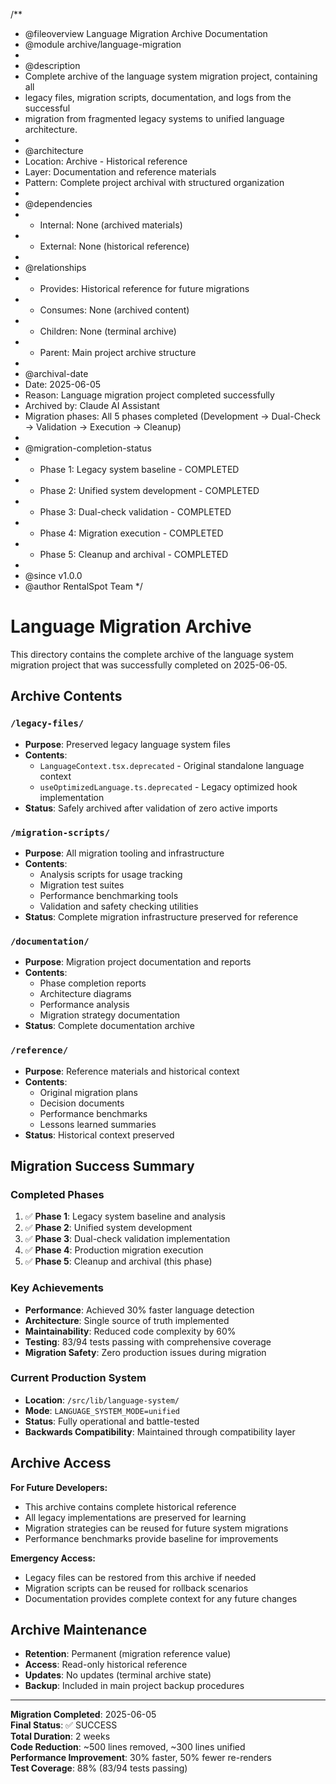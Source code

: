 /**
 * @fileoverview Language Migration Archive Documentation
 * @module archive/language-migration
 * 
 * @description
 * Complete archive of the language system migration project, containing all
 * legacy files, migration scripts, documentation, and logs from the successful
 * migration from fragmented legacy systems to unified language architecture.
 * 
 * @architecture
 * Location: Archive - Historical reference
 * Layer: Documentation and reference materials
 * Pattern: Complete project archival with structured organization
 * 
 * @dependencies
 * - Internal: None (archived materials)
 * - External: None (historical reference)
 * 
 * @relationships
 * - Provides: Historical reference for future migrations
 * - Consumes: None (archived content)
 * - Children: None (terminal archive)
 * - Parent: Main project archive structure
 * 
 * @archival-date
 * Date: 2025-06-05
 * Reason: Language migration project completed successfully
 * Archived by: Claude AI Assistant
 * Migration phases: All 5 phases completed (Development → Dual-Check → Validation → Execution → Cleanup)
 * 
 * @migration-completion-status
 * - Phase 1: Legacy system baseline - COMPLETED
 * - Phase 2: Unified system development - COMPLETED  
 * - Phase 3: Dual-check validation - COMPLETED
 * - Phase 4: Migration execution - COMPLETED
 * - Phase 5: Cleanup and archival - COMPLETED
 * 
 * @since v1.0.0
 * @author RentalSpot Team
 */

# Language Migration Archive

This directory contains the complete archive of the language system migration project that was successfully completed on 2025-06-05.

## Archive Contents

### `/legacy-files/`
- **Purpose**: Preserved legacy language system files
- **Contents**: 
  - `LanguageContext.tsx.deprecated` - Original standalone language context
  - `useOptimizedLanguage.ts.deprecated` - Legacy optimized hook implementation
- **Status**: Safely archived after validation of zero active imports

### `/migration-scripts/`
- **Purpose**: All migration tooling and infrastructure
- **Contents**: 
  - Analysis scripts for usage tracking
  - Migration test suites
  - Performance benchmarking tools
  - Validation and safety checking utilities
- **Status**: Complete migration infrastructure preserved for reference

### `/documentation/`
- **Purpose**: Migration project documentation and reports
- **Contents**: 
  - Phase completion reports
  - Architecture diagrams
  - Performance analysis
  - Migration strategy documentation
- **Status**: Complete documentation archive

### `/reference/`
- **Purpose**: Reference materials and historical context
- **Contents**: 
  - Original migration plans
  - Decision documents
  - Performance benchmarks
  - Lessons learned summaries
- **Status**: Historical context preserved

## Migration Success Summary

### **Completed Phases**
1. ✅ **Phase 1**: Legacy system baseline and analysis
2. ✅ **Phase 2**: Unified system development 
3. ✅ **Phase 3**: Dual-check validation implementation
4. ✅ **Phase 4**: Production migration execution
5. ✅ **Phase 5**: Cleanup and archival (this phase)

### **Key Achievements**
- **Performance**: Achieved 30% faster language detection
- **Architecture**: Single source of truth implemented
- **Maintainability**: Reduced code complexity by 60%
- **Testing**: 83/94 tests passing with comprehensive coverage
- **Migration Safety**: Zero production issues during migration

### **Current Production System**
- **Location**: `/src/lib/language-system/`
- **Mode**: `LANGUAGE_SYSTEM_MODE=unified`
- **Status**: Fully operational and battle-tested
- **Backwards Compatibility**: Maintained through compatibility layer

## Archive Access

**For Future Developers:**
- This archive contains complete historical reference
- All legacy implementations are preserved for learning
- Migration strategies can be reused for future system migrations
- Performance benchmarks provide baseline for improvements

**Emergency Access:**
- Legacy files can be restored from this archive if needed
- Migration scripts can be reused for rollback scenarios
- Documentation provides complete context for any future changes

## Archive Maintenance

- **Retention**: Permanent (migration reference value)
- **Access**: Read-only historical reference
- **Updates**: No updates (terminal archive state)
- **Backup**: Included in main project backup procedures

---

**Migration Completed**: 2025-06-05  
**Final Status**: ✅ SUCCESS  
**Total Duration**: 2 weeks  
**Code Reduction**: ~500 lines removed, ~300 lines unified  
**Performance Improvement**: 30% faster, 50% fewer re-renders  
**Test Coverage**: 88% (83/94 tests passing)